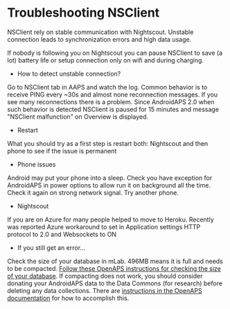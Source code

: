# Troubleshooting NSClient

NSClient rely on stable communication with Nightscout. Unstable connection leads to synchronization errors and high data usage.

If nobody is following you on Nightscout you can pause NSClient to save (a lot) battery life or setup connection only on wifi and during charging.

* How to detect unstable connection?

Go to NSClient tab in AAPS and watch the log. Common behavior is to receive PING every ~30s and almost none reconnection messages. If you see many reconnections there is a problem. Since AndroidAPS 2.0 when such behavior is detected NSClient is paused for 15 minutes and message "NSClient malfunction" on Overview is displayed.

* Restart

What you should try as a first step is restart both: Nightscout and then phone to see if the issue is permanent

* Phone issues

Android may put your phone into a sleep. Check you have exception for AndroidAPS in power options to allow run it on background all the time. Check it again on strong network signal. Try another phone.

* Nightscout

If you are on Azure for many people helped to move to Heroku. Recently was reported Azure workaround to set in Application settings HTTP protocol to 2.0 and Websockets to ON

* If you still get an error...

Check the size of your database in mLab. 496MB means it is full and needs to be compacted. [Follow these OpenAPS instructions for checking the size of your database](https://openaps.readthedocs.io/en/latest/docs/Troubleshooting/Rig-NS-communications-troubleshooting.html#mlab-maintenance). If compacting does not work, you should consider donating your AndroidAPS data to the Data Commons (for research) before deleting any data collections. There are [instructions in the OpenAPS documentation](https://openaps.readthedocs.io/en/latest/docs/Give%20Back-Pay%20It%20Forward/data-commons-data-donation.html) for how to accomplish this.
